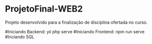 # ProjetoFinal-WEB2
Projeto desenvolvido para a finalização de disciplina ofertada no curso.

#Iniciando Backend: yii php serve
#Iniciando Frontend: npm run serve
#Inciando SQL

